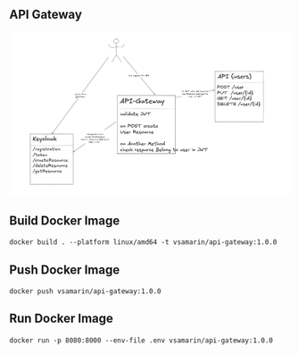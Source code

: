 ## API Gateway
![schema](./schema.png)

## Build Docker Image

```shell
docker build . --platform linux/amd64 -t vsamarin/api-gateway:1.0.0
```

## Push Docker Image

```shell
docker push vsamarin/api-gateway:1.0.0
```

## Run Docker Image

```shell
docker run -p 8080:8000 --env-file .env vsamarin/api-gateway:1.0.0
```

